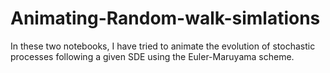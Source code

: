 # Animating-Random-walk-simlations

In these two notebooks, I have tried to animate the evolution of stochastic processes following a given SDE using the Euler-Maruyama scheme.
